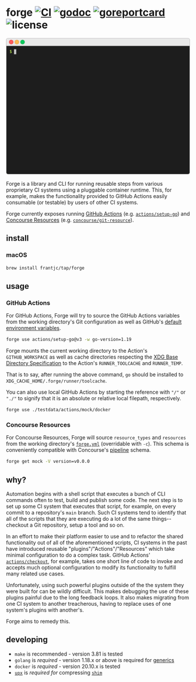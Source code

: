 # forge [![CI](https://github.com/frantjc/forge/actions/workflows/push.yml/badge.svg?branch=main&event=push)](https://github.com/frantjc/forge/actions) [![godoc](https://pkg.go.dev/badge/github.com/frantjc/forge.svg)](https://pkg.go.dev/github.com/frantjc/forge) [![goreportcard](https://goreportcard.com/badge/github.com/frantjc/forge)](https://goreportcard.com/report/github.com/frantjc/forge) ![license](https://shields.io/github/license/frantjc/forge)

<p align="center">
  <img src="https://raw.githubusercontent.com/frantjc/forge/main/docs/demo.gif">
</p>

Forge is a library and CLI for running reusable steps from various proprietary CI systems using a pluggable container runtime. This, for example, makes the functionality provided to GitHub Actions easily consumable (or testable) by users of other CI systems.

Forge currently exposes running [GitHub Actions](https://docs.github.com/en/actions/learn-github-actions/finding-and-customizing-actions) (e.g. [`actions/setup-go`](https://github.com/actions/setup-go)) and [Concourse Resources](https://concourse-ci.org/resources.html) (e.g. [`concourse/git-resource`](https://github.com/concourse/git-resource)).

## install

### macOS

```sh
brew install frantjc/tap/forge
```

## usage

### GitHub Actions

For GitHub Actions, Forge will try to source the GitHub Actions variables from the working directory's Git configuration as well as GitHub's [default environment variables](https://docs.github.com/en/actions/learn-github-actions/environment-variables#default-environment-variables).

```sh
forge use actions/setup-go@v3 -w go-version=1.19
```

Forge mounts the current working directory to the Action's `GITHUB_WORKSPACE` as well as cache directories respecting the [XDG Base Directory Specification](https://specifications.freedesktop.org/basedir-spec/basedir-spec-latest.html) to the Action's `RUNNER_TOOLCACHE` and `RUNNER_TEMP`.

That is to say, after running the above command, `go` should be installed to `XDG_CACHE_HOME/.forge/runner/toolcache`.

You can also use local GitHub Actions by starting the reference with `"/"` or `"./"` to signify that it is an absolute or relative local filepath, respectively.

```sh
forge use ./testdata/actions/mock/docker
```

### Concourse Resources

For Concourse Resources, Forge will source `resource_types` and `resources` from the working directory's [`forge.yml`](forge.yml) (overridable with `-c`). This schema is conveniently compatible with Concourse's [pipeline](https://concourse-ci.org/pipelines.html) schema.

```sh
forge get mock -V version=v0.0.0
```

## why?

Automation begins with a shell script that executes a bunch of CLI commands often to test, build and publish some code. The next step is to set up some CI system that executes that script, for example, on every commit to a repository's `main` branch. Such CI systems tend to identify that all of the scripts that they are executing do a lot of the same things--checkout a Git repository, setup a tool and so on.

In an effort to make their platform easier to use and to refactor the shared functionality out of all of the aforementioned scripts, CI systems in the past have introduced reusable "plugins"/"Actions"/"Resources" which take minimal configuration to do a complex task. GitHub Actions' [`actions/checkout`](https://github.com/actions/checkout), for example, takes one short line of code to invoke and accepts much optional configuration to modify its functionality to fulfill many related use cases.

Unfortunately, using such powerful plugins outside of the the system they were built for can be wildly difficult. This makes debugging the use of these plugins painful due to the long feedback loops. It also makes migrating from one CI system to another treacherous, having to replace uses of one system's plugins with another's.

Forge aims to remedy this.

## developing

- `make` is recommended - version 3.81 is tested
- `golang` is _required_ - version 1.18.x or above is required for [generics](https://go.dev/doc/tutorial/generics)
- `docker` is _required_ - version 20.10.x is tested
- [`upx`](https://github.com/upx/upx) is _required for_ compressing [`shim`](internal/cmd/shim)
